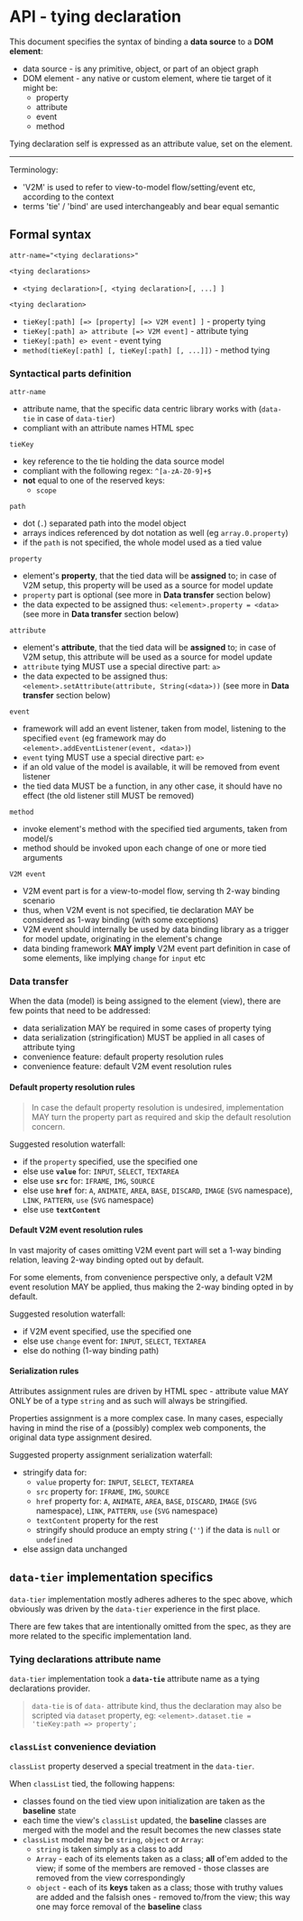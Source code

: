 # API - tying declaration

This document specifies the syntax of binding a __data source__ to a __DOM element__:
- data source - is any primitive, object, or part of an object graph
- DOM element - any native or custom element, where tie target of it might be:
  - property
  - attribute
  - event
  - method

Tying declaration self is expressed as an attribute value, set on the element.

---

Terminology:
- 'V2M' is used to refer to view-to-model flow/setting/event etc, according to the context
- terms 'tie' / 'bind' are used interchangeably and bear equal semantic

## Formal syntax


`attr-name="<tying declarations>"`

`<tying declarations>`
- `<tying declaration>[, <tying declaration>[, ...] ]`

`<tying declaration>`
- `tieKey[:path] [=> [property] [=> V2M event] ]` - property tying
- `tieKey[:path] a> attribute [=> V2M event]` - attribute tying
- `tieKey[:path] e> event` - event tying
- `method(tieKey[:path] [, tieKey[:path] [, ...]])` - method tying

### Syntactical parts definition

`attr-name`
- attribute name, that the specific data centric library works with (`data-tie` in case of `data-tier`)
- compliant with an attribute names HTML spec

`tieKey`
- key reference to the tie holding the data source model
- compliant with the following regex: `^[a-zA-Z0-9]+$`
- __not__ equal to one of the reserved keys:
  - `scope`

`path`
- dot (`.`) separated path into the model object
- arrays indices referenced by dot notation as well (eg `array.0.property`)
- if the `path` is not specified, the whole model used as a tied value

`property`
- element's __property__, that the tied data will be __assigned__ to; in case of V2M setup, this property will be used as a source for model update
- `property` part is optional (see more in __Data transfer__ section below)
- the data expected to be assigned thus: `<element>.property = <data>` (see more in __Data transfer__ section below)

`attribute`
- element's __attribute__, that the tied data will be __assigned__ to; in case of V2M setup, this attribute will be used as a source for model update
- `attribute` tying MUST use a special directive part: `a>`
- the data expected to be assigned thus: `<element>.setAttribute(attribute, String(<data>))` (see more in __Data transfer__ section below)

`event`
- framework will add an event listener, taken from model, listening to the specified `event` (eg framework may do `<element>.addEventListener(event, <data>)`)
- `event` tying MUST use a special directive part: `e>`
- if an old value of the model is available, it will be removed from event listener
- the tied data MUST be a function, in any other case, it should have no effect (the old listener still MUST be removed)

`method`
- invoke element's method with the specified tied arguments, taken from model/s
- method should be invoked upon each change of one or more tied arguments

`V2M event`
- V2M event part is for a view-to-model flow, serving th 2-way binding scenario
- thus, when V2M event is not specified, tie declaration MAY be considered as 1-way binding (with some exceptions)
- V2M event should internally be used by data binding library as a trigger for model update, originating in the element's change
- data binding framework __MAY imply__ V2M event part definition in case of some elements, like implying `change` for `input` etc

### Data transfer

When the data (model) is being assigned to the element (view), there are few points that need to be addressed:
- data serialization MAY be required in some cases of property tying
- data serialization (stringification) MUST be applied in all cases of attribute tying
- convenience feature: default property resolution rules
- convenience feature: default V2M event resolution rules

#### Default property resolution rules

> In case the default property resolution is undesired, implementation MAY turn the property part as required and skip the default resolution concern.

Suggested resolution waterfall:
- if the `property` specified, use the specified one
- else use __`value`__ for: `INPUT`, `SELECT`, `TEXTAREA`
- else use __`src`__ for: `IFRAME`, `IMG`, `SOURCE`
- else use __`href`__ for: `A`, `ANIMATE`, `AREA`, `BASE`, `DISCARD`, `IMAGE` (`SVG` namespace), `LINK`, `PATTERN`, `use` (`SVG` namespace)
- else use __`textContent`__

#### Default V2M event resolution rules

In vast majority of cases omitting V2M event part will set a 1-way binding relation, leaving 2-way binding opted out by default.

For some elements, from convenience perspective only, a default V2M event resolution MAY be applied, thus making the 2-way binding opted in by default.

Suggested resolution waterfall:
- if V2M event specified, use the specified one
- else use `change` event for: `INPUT`, `SELECT`, `TEXTAREA`
- else do nothing (1-way binding path)

#### Serialization rules

Attributes assignment rules are driven by HTML spec - attribute value MAY ONLY be of a type `string` and as such will always be stringified.

Properties assignment is a more complex case. In many cases, especially having in mind the rise of a (possibly) complex web components, the original data type assignment desired.

Suggested property assignment serialization waterfall:
- stringify data for:
  - `value` property for: `INPUT`, `SELECT`, `TEXTAREA`
  - `src` property for: `IFRAME`, `IMG`, `SOURCE`
  - `href` property for: `A`, `ANIMATE`, `AREA`, `BASE`, `DISCARD`, `IMAGE` (`SVG` namespace), `LINK`, `PATTERN`, `use` (`SVG` namespace)
  - `textContent` property for the rest
  - stringify should produce an empty string (`''`) if the data is `null` or `undefined`
- else assign data unchanged

## `data-tier` implementation specifics

`data-tier` implementation mostly adheres adheres to the spec above, which obviously was driven by the `data-tier` experience in the first place.

There are few takes that are intentionally omitted from the spec, as they are more related to the specific implementation land.

### Tying declarations attribute name

`data-tier` implementation took a __`data-tie`__ attribute name as a tying declarations provider.

> `data-tie` is of `data-` attribute kind, thus the declaration may also be scripted via `dataset` property, eg: `<element>.dataset.tie = 'tieKey:path => property';`

### `classList` convenience deviation

`classList` property deserved a special treatment in the `data-tier`.

When `classList` tied, the following happens:
- classes found on the tied view upon initialization are taken as the __baseline__ state
- each time the view's `classList` updated, the __baseline__ classes are merged with the model and the result becomes the new classes state
- `classList` model may be `string`, `object` or `Array`:
  - `string` is taken simply as a class to add
  - `Array` - each of its elements taken as a class; __all__ of'em added to the view; if some of the members are removed - those classes are removed from the view correspondingly
  - `object` - each of its __keys__ taken as a class; those with truthy values are added and the falsish ones - removed to/from the view; this way one may force removal of the __baseline__ class